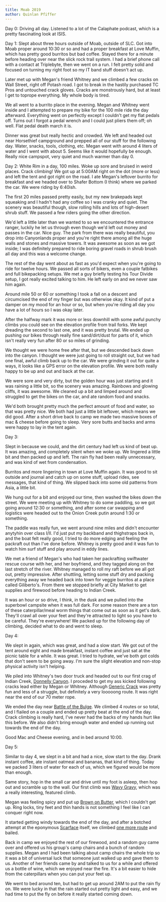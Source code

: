 ```yaml
---
title: Moab 2019
author: Quinlan Pfiffer
---
```


Day 0:
Driving all day. Listened to a lot of the Calaphate podcast, which is a pretty
fascinating look at ISIS.

Day 1:
Slept about three hours outside of Moab, outside of SLC. Got into Moab proper
around 10:30 or so and had a proper breakfast at Love Muffin, which has pretty
good burritos but bad coffee. Stayed there for a minute before heading over near
the slick rock trail system. I had a brief phone call with a contact at
Triplebyte, then we went on a run. I felt pretty solid and focused on turning my
right foot so my IT band stuff doesn't act up.

Later met up with Megan's friend Whitney and we climbed a few cracks on Wall
Street, right off Potash road. I got to break in the hastily purchased TC Pros
and untouched crack gloves. Cracks are monstrously hard, but at least I get to
toprope everything. My whole body is tired.

We all went to a burrito place in the evening. Megan and Whitney went inside and
I attempted to prepare my bike for the 100 mile ride the day afterward.
Everything went on perfectly except I couldn't get my flat pedals off. Turns out
I forgot a pedal wrench and I could just pliers them off; oh well. Flat pedal
death march it is.

Dinner was great but really hectic and crowded. We left and headed out near
Horsethief campground and prepped all of our stuff for the following day. Water,
snacks, tools, clothing, etc. Megan went with around 4 liters of water and I
went with about 5. Seems like it would  hopefully be enough. Really nice
campspot, very quiet and much warmer than day 0.

Day 2:
White Rim in a day, 100 miles. Woke up sore and bruised in weird places. 
Crack climbing! We got up at 5:00AM
right on the dot (more or less) and left the tent and got right on the road. I
ate Megan's leftover burrito for breakfast and we headed over to Shafer Bottom
(I think) where we parked the car. We were riding by 6:40ish.

The first 20 miles passed pretty easily, but my new brakepads kept squeaking and
I hadn't had any coffee so I was cranky and quiet. The scenery was beautiful
though, slow rolling hills and lots of high-desert shrub stuff. We passed a few
riders going the other direction.

We'd left a little later than we wanted to so we encountered the entrance
ranger, luckily he let us through even though we'd left out money and passes in
the car. Nice guy. The park from there was really beautiful, you drop into
Canyonlands proper and you're right there among all the huge walls and stones
and massive towers. It was awesome as soon as we got inside; I was definitely
prepared to ride boring gravel roads in shrub brush all day and this was a
welcome change.

The rest of the day went about as fast as you'd expect when you're going to ride
for twelve hours. We passed all sorts of bikers, even a couple fatbikes and full
bikepacking setups. We met a guy briefly testing his Tour Divide setup, I got
really excited talking to him. He left early on and we never saw him again.

Around mile 50 or 60 or something I took a fall on a descent and circumcised the
end of my finger but was otherwise okay. It kind of put a damper on my mood for
an hour or so, but when you're riding all day you have a lot of hours so I was
okay later.

After the halfway mark it was more or less downhill with some awful punchy
climbs you could see on the elevation profile from trail forks. We kept dreading
the second to last one, and it was pretty brutal. We ended up pushing our bikes
through really fine sand/dirt/dust for parts of it, which isn't really very fun
after 80 or so miles of grinding.

We thought we were home free after that, but we descended back down into the
canyon. I thought we were just going to roll straight out, but we had one final,
awful climb back up to the car. We were grinding it out for quite a ways, it
looks like a GPS error on the elevation profile. We were both really happy to be
up and out and back at the car.

We were sore and very dirty, but the golden hour was just starting and it was
raining a little bit, so the scenery was amazing. Rainbows and glowing cliffs,
it was awesome. We cleaned up a bit and limped around and struggled to get the
bikes on the car, and ate random food and snacks.

We'd both brought pretty much the perfect amount of food and water, so that was
pretty nice. We both had just a little bit leftover, which means we did good.
After a short drive back to camp we made two massive boxes of mac & cheese
before going to sleep. Very sore butts and backs and arms were happy to lay in
the tent again.

Day 3:

Slept in because we could, and the dirt century had left us kind of beat up. 
It was amazing, and completely silent when we woke up.
We lingered a little bit and then packed up and left. The rain fly had been
really unnecessary, and was kind of wet from condensation.

Burritos and more lingering in town at Love Muffin again. It was good to sit
outside and journal and catch up on some stuff, upload rides, see messages, that
kind of thing. We slipped back into some old patterns from Asia, a little bit.

We hung out for a bit and enjoyed our time, then washed the bikes down the street.
We were meeting up with Whitney to do some paddling, so we got going around
12:30 or something, and after some car swapping and logistics were headed out to
the Onion Creek putin around 1:30 or something.

The paddle was really fun, we went around nine miles and didn't encounter
anytyhin over class I/II. I'd just put my backband and thighstraps back in, and
the boat felt really good, I tried to do more edging and feeling the packraft
out than I've done before. Whitney is pretty good and it was fun to watch him
surf stuff and play around in eddy lines.

We met a friend of Megan's who had taken her packrafting swiftwater rescue
course with her, and her boyfriend, and they tagged along on the last stretch of
the river. Whitney managed to roll my raft before we all got out, pretty
impressive. After shuttling, letting some stuff dry and packing everything away
we headed back into town for veggie burritos at a place called Giliberto's. From
there we stopped briefly at City Market to get supplies and firewood before
heading to Indian Creek.

It was an hour or so drive, I think, in the dusk and we pulled into the
superbowl campsite when it was full dark. For some reason there are a ton of
these caterpillar/meal worm things that come out as soon as it get's dark.
They'll crawl all over your feet and they're attracted to light so you have to
be careful. They're everywhere! We packed up for the following day of
climbing, decided what to do and went to sleep.

Day 4:

We slept in again, which was great, and had a slow start. We got out of the tent
around eight and made breakfast, instant coffee and just sat at the picnic table
for a while. It was great. I tried to hydrate, we've both got colds that don't
seem to be going away. I'm sure the slight elevation and non-stop physical
activity isn't helping.

We piled into Whitney's two door truck and headed out to our first crag of
Indian Creek, [Donnelly Canyon](https://www.mountainproject.com/area/105716880/donnelly-canyon).
I proceded to get my ass kicked following cracks lead either by Megan or
Whitney. Although [Generic Crack](https://www.mountainproject.com/route/105717328/generic-crack) 
was pretty fun and less of a struggle, but definitely a very looooong route. It
was right near the end of our 70 meter rope.

We ended the day near [Battle of the Bulge](https://www.mountainproject.com/area/105716883/battle-of-the-bulge-buttress).
We climbed 4 routes or so total, and I flailed on a couple and ended up pretty beat at
the end of the day. Crack climbing is really hard, I've never had the backs of
my hands hurt like this before. We also didn't bring enough water and ended up
running out towards the end of the day.

Good Mac and Cheese evening, and in bed around 10:00.

Day 5:

Similar to day 4, we slept in a bit and had a nice, slow start to the day. Drank
instant coffee, ate instant oatmeal and bananas, that kind of thing. Today we
packed 3 liters of water for each of us, which we figured would be more than enough.

Same story, hop in the small car and drive until my foot is asleep, then hop out
and scramble up to the wall. Our first climb was [Wavy Gravy](https://www.mountainproject.com/route/105717922/wavy-gravy),
which was a really interesting, featured climb.

Megan was feeling spicy and put up [Brown on Butter](https://www.mountainproject.com/route/106035142/pop-quiz-aka-brown-on-butter),
which I couldn't get up. Ring locks, tiny feet and thin hands is not something I
feel like I can conquer right now.

It started getting windy towards the end of the day, and after a botched attempt
at the eponymous [Scarface](https://www.mountainproject.com/route/105717484/scarface) itself,
we climbed [one more route](https://www.mountainproject.com/route/105717763/trading-places) and bailed.

Back in camp we enjoyed the rest of our firewood, and a random guy came over and
offered us his group's camp chairs and a bunch of random supplies. Megan and I
had been talking about camp chairs the whole trip so it was a bit of universal
luck that someone just walked up and gave them to us. Another of her friends
came by and talked to us for a while and offered us a bottle of wine, which we
enjoyed near the fire. It's a bit easier to hide from the caterpillars when you
can put your feet up.

We went to bed around ten, but had to get up around 2AM to put the rain fly on.
We were lucky in that the rain started out pretty light and easy, and we had
time to put the fly on before it really started coming down.
